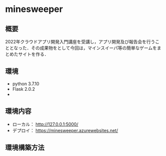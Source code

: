 # minesweeper

## 概要
2022年クラウドアプリ開発入門講座を受講し，アプリ開発及び報告会を行うこととなった．その成果物をとして今回は，マインスイーパ等の簡単なゲームをまとめたサイトを作る．

## 環境
- python 3.7.10
- Flask 2.0.2
- 

## 環境内容
- ローカル： http://127.0.0.1:5000/
- デプロイ： https://minesweeper.azurewebsites.net/

## 環境構築方法

